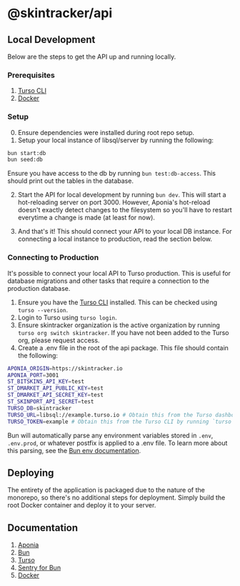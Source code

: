 # @skintracker/api

## Local Development

Below are the steps to get the API up and running locally.

### Prerequisites

1. [Turso CLI](https://docs.turso.tech/)
2. [Docker](https://www.docker.com/)

### Setup

0. Ensure dependencies were installed during root repo setup.
1. Setup your local instance of libsql/server by running the following:

```bash
bun start:db
bun seed:db
```

Ensure you have access to the db by running `bun test:db-access`. This should print out the tables in the database.

2. Start the API for local development by running `bun dev`. This will start a hot-reloading server on port 3000. However,
Aponia's hot-reload doesn't exactly detect changes to the filesystem so you'll have to restart everytime a change is made (at least for now).

3. And that's it! This should connect your API to your local DB instance. For connecting a local instance to production, read the section below.

### Connecting to Production

It's possible to connect your local API to Turso production. This is useful for database migrations and other tasks that require a connection to the production database.

1. Ensure you have the [Turso CLI](https://docs.turso.tech/) installed. This can be checked using `turso --version`.
2. Login to Turso using `turso login`.
3. Ensure skintracker organization is the active organization by running `turso org switch skintracker`. If you have not been added to the Turso org, please request access.
4. Create a .env file in the root of the api package. This file should contain the following:

```bash
APONIA_ORIGIN=https://skintracker.io
APONIA_PORT=3001
ST_BITSKINS_API_KEY=test
ST_DMARKET_API_PUBLIC_KEY=test
ST_DMARKET_API_SECRET_KEY=test
ST_SKINPORT_API_SECRET=test
TURSO_DB=skintracker
TURSO_URL=libsql://example.turso.io # Obtain this from the Turso dashboard
TURSO_TOKEN=example # Obtain this from the Turso CLI by running `turso db tokens create skintracker`
```

Bun will automatically parse any environment variables stored in `.env`, `.env.prod`, or whatever postfix is applied to a .env file. To learn more about this parsing, see the [Bun env documentation](https://bun.sh/docs/runtime/env).

## Deploying

The entirety of the application is packaged due to the nature of the monorepo, so there's no additional steps for deployment. Simply build the root Docker container and deploy it to your server.

## Documentation

1. [Aponia](https://github.com/jacksonsalopek/aponia)
2. [Bun](https://bun.sh/docs)
3. [Turso](https://docs.turso.tech/)
4. [Sentry for Bun](https://docs.sentry.io/platforms/javascript/guides/bun/)
5. [Docker](https://www.docker.com/)
